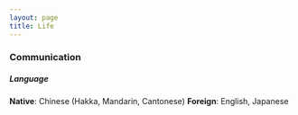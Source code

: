 ```yaml
---
layout: page
title: Life
---
```


### Communication  
##### Language
**Native**: Chinese (Hakka, Mandarin, Cantonese)
**Foreign**: English, Japanese







